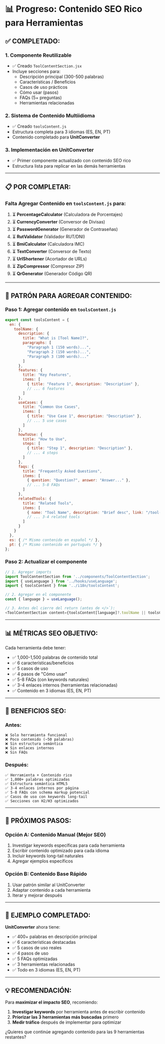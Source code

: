 # 📊 Progreso: Contenido SEO Rico para Herramientas

## ✅ COMPLETADO:

### 1. **Componente Reutilizable**
- ✅ Creado `ToolContentSection.jsx`
- Incluye secciones para:
  - Descripción principal (300-500 palabras)
  - Características / Beneficios
  - Casos de uso prácticos
  - Cómo usar (pasos)
  - FAQs (5+ preguntas)
  - Herramientas relacionadas

### 2. **Sistema de Contenido Multiidioma**
- ✅ Creado `toolsContent.js`
- Estructura completa para 3 idiomas (ES, EN, PT)
- Contenido completado para **UnitConverter**

### 3. **Implementación en UnitConverter**
- ✅ Primer componente actualizado con contenido SEO rico
- Estructura lista para replicar en las demás herramientas

---

## 📋 POR COMPLETAR:

### **Falta Agregar Contenido en `toolsContent.js` para:**

1. ⏳ **PercentageCalculator** (Calculadora de Porcentajes)
2. ⏳ **CurrencyConverter** (Conversor de Divisas)
3. ⏳ **PasswordGenerator** (Generador de Contraseñas)
4. ⏳ **RutValidator** (Validador RUT/DNI)
5. ⏳ **BmiCalculator** (Calculadora IMC)
6. ⏳ **TextConverter** (Conversor de Texto)
7. ⏳ **UrlShortener** (Acortador de URLs)
8. ⏳ **ZipCompressor** (Compresor ZIP)
9. ⏳ **QrGenerator** (Generador Código QR)

---

## 🎯 PATRÓN PARA AGREGAR CONTENIDO:

### **Paso 1: Agregar contenido en `toolsContent.js`**

```javascript
export const toolsContent = {
  en: {
    toolName: {
      description: {
        title: "What is [Tool Name]?",
        paragraphs: [
          "Paragraph 1 (150 words)...",
          "Paragraph 2 (150 words)...",
          "Paragraph 3 (100 words)..."
        ]
      },
      features: {
        title: "Key Features",
        items: [
          { title: "Feature 1", description: "Description" },
          // ... 6 features
        ]
      },
      useCases: {
        title: "Common Use Cases",
        items: [
          { title: "Use Case 1", description: "Description" },
          // ... 5 use cases
        ]
      },
      howToUse: {
        title: "How to Use",
        steps: [
          { title: "Step 1", description: "Description" },
          // ... 4 steps
        ]
      },
      faqs: {
        title: "Frequently Asked Questions",
        items: [
          { question: "Question?", answer: "Answer..." },
          // ... 5-8 FAQs
        ]
      },
      relatedTools: {
        title: "Related Tools",
        items: [
          { name: "Tool Name", description: "Brief desc", link: "/tool-url" },
          // ... 3-4 related tools
        ]
      }
    }
  },
  es: { /* Mismo contenido en español */ },
  pt: { /* Mismo contenido en portugués */ }
};
```

### **Paso 2: Actualizar el componente**

```javascript
// 1. Agregar imports
import ToolContentSection from '../components/ToolContentSection';
import { useLanguage } from '../hooks/useLanguage';
import { toolsContent } from '../i18n/toolsContent';

// 2. Agregar en el componente
const { language } = useLanguage();

// 3. Antes del cierre del return (antes de </>`):
<ToolContentSection content={toolsContent[language]?.toolName || toolsContent.en.toolName} />
```

---

## 📊 MÉTRICAS SEO OBJETIVO:

Cada herramienta debe tener:
- ✅ 1,000-1,500 palabras de contenido total
- ✅ 6 características/beneficios
- ✅ 5 casos de uso
- ✅ 4 pasos de "Cómo usar"
- ✅ 5-8 FAQs (con keywords naturales)
- ✅ 3-4 enlaces internos (herramientas relacionadas)
- ✅ Contenido en 3 idiomas (ES, EN, PT)

---

## 🎨 BENEFICIOS SEO:

### **Antes:**
```
❌ Solo herramienta funcional
❌ Poco contenido (~50 palabras)
❌ Sin estructura semántica
❌ Sin enlaces internos
❌ Sin FAQs
```

### **Después:**
```
✅ Herramienta + Contenido rico
✅ 1,000+ palabras optimizadas
✅ Estructura semántica HTML5
✅ 3-4 enlaces internos por página
✅ 5-8 FAQs con schema markup potencial
✅ Casos de uso con keywords long-tail
✅ Secciones con H2/H3 optimizados
```

---

## 🚀 PRÓXIMOS PASOS:

### **Opción A: Contenido Manual (Mejor SEO)**
1. Investigar keywords específicas para cada herramienta
2. Escribir contenido optimizado para cada idioma
3. Incluir keywords long-tail naturales
4. Agregar ejemplos específicos

### **Opción B: Contenido Base Rápido**
1. Usar patrón similar al UnitConverter
2. Adaptar contenido a cada herramienta
3. Iterar y mejorar después

---

## 📝 EJEMPLO COMPLETADO:

**UnitConverter** ahora tiene:
- ✅ 400+ palabras en descripción principal
- ✅ 6 características destacadas
- ✅ 5 casos de uso reales
- ✅ 4 pasos de uso
- ✅ 5 FAQs optimizadas
- ✅ 3 herramientas relacionadas
- ✅ Todo en 3 idiomas (ES, EN, PT)

---

## 💡 RECOMENDACIÓN:

Para **maximizar el impacto SEO**, recomiendo:

1. **Investigar keywords** por herramienta antes de escribir contenido
2. **Priorizar las 3 herramientas más buscadas** primero
3. **Medir tráfico** después de implementar para optimizar

¿Quieres que continúe agregando contenido para las 9 herramientas restantes?
